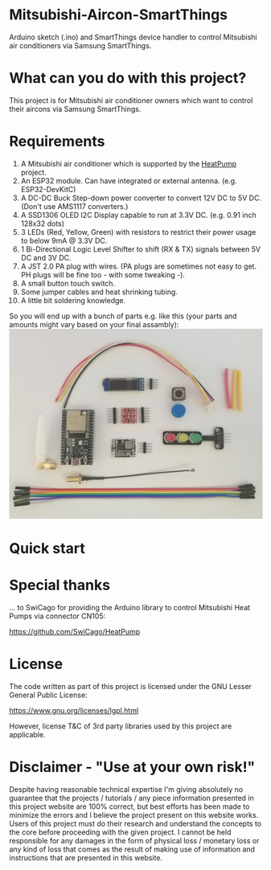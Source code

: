 # Mitsubishi-Aircon-SmartThings
Arduino sketch (.ino) and SmartThings device handler to control Mitsubishi air conditioners via Samsung SmartThings.


# What can you do with this project?
This project is for Mitsubishi air conditioner owners which want to control their aircons via Samsung SmartThings.

# Requirements 
1. A Mitsubishi air conditioner which is supported by the [HeatPump](https://github.com/SwiCago/HeatPump) project.
2. An ESP32 module. Can have integrated or external antenna. (e.g. ESP32-DevKitC)
3. A DC-DC Buck Step-down power converter to convert 12V DC to 5V DC. (Don't use AMS1117 converters.)
4. A SSD1306 OLED I2C Display capable to run at 3.3V DC. (e.g. 0.91 inch 128x32 dots)
5. 3 LEDs (Red, Yellow, Green) with resistors to restrict their power usage to below 9mA @ 3.3V DC.
6. 1 Bi-Directional Logic Level Shifter to shift (RX & TX) signals between 5V DC and 3V DC.
7. A JST 2.0 PA plug with wires. (PA plugs are sometimes not easy to get. PH plugs will be fine too - with some tweaking -).
8. A small button touch switch.
9. Some jumper cables and heat shrinking tubing.
10. A little bit soldering knowledge.

So you will end up with a bunch of parts e.g. like this (your parts and amounts might vary based on your final assambly):
![Parts List](https://github.com/JMan7777/Mitsubishi-Aircon-SmartThings/blob/master/Parts.jpg)


# Quick start


# Special thanks
... to SwiCago for providing the Arduino library to control Mitsubishi Heat Pumps via connector CN105:

https://github.com/SwiCago/HeatPump

# License
The code written as part of this project is licensed under the GNU Lesser General Public License:

https://www.gnu.org/licenses/lgpl.html

However, license T&C of 3rd party libraries used by this project are applicable.

# Disclaimer - "Use at your own risk!"

Despite having reasonable technical expertise I'm giving absolutely no guarantee that the projects / tutorials / any piece information presented in this project website are 100% correct, but best efforts has been made to minimize the errors and I believe the project present on this website works. Users of this project must do their research and understand the concepts to the core before proceeding with the given project.
I cannot be held responsible for any damages in the form of physical loss / monetary loss or any kind of loss that comes as the result of making use of information and instructions that are presented in this website.
